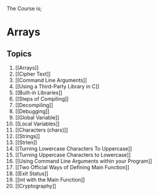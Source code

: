The Course is;

# Arrays

## Topics
1. [[Arrays]]
2. [[Cipher Text]]
3. [[Command Line Arguments]]
4. [[Using a Third-Party Library in C]]
5. [[Built-in Libraries]]
6. [[Steps of Compiling]]
7. [[Decompiling]]
8. [[Debugging]]
9. [[Global Variable]]
10. [[Local Variables]]
11. [[Characters (chars)]]
12. [[Strings]]
13. [[Strlen]]
14. [[Turning Lowercase Characters To Uppercase]]
15. [[Turning Uppercase Characters to Lowercase]]
16. [[Using Command Line Arguments within your Program]]
17. [[Two Official Ways of Defining Main Function]]
18. [[Exit Status]]
19. [[int with the Main Function]]
20. [[Cryptography]]
